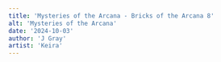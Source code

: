 ```yaml
---
title: 'Mysteries of the Arcana - Bricks of the Arcana 8'
alt: 'Mysteries of the Arcana'
date: '2024-10-03'
author: 'J Gray'
artist: 'Keira'
---
```

